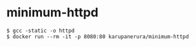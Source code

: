 # minimum-httpd
``` console
$ gcc -static -o httpd
$ docker run --rm -it -p 8080:80 karupanerura/minimum-httpd
```

